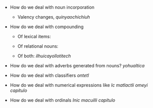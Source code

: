 * How do we deal with noun incorporation

  * Valency changes, *quinyaochichiuh*

* How do we deal with compounding 

  * Of lexical items:

  * Of relational nouns: 

  * Of both: *ilhuicayollotitech*

* How do we deal with adverbs generated from nouns? *yohualtica*

* How do we deal with classifiers *ontetl*

* How do we deal with numerical expressions like *Ic matlactli omeyi capítulo*

* How do we deal with ordinals *Inic macuilli capítulo* 
